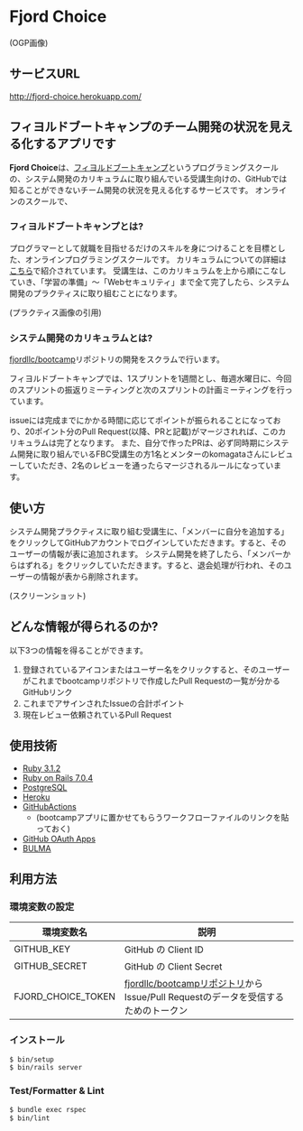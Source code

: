 # Fjord Choice

(OGP画像)

## サービスURL

http://fjord-choice.herokuapp.com/


## フィヨルドブートキャンプのチーム開発の状況を見える化するアプリです

**Fjord Choice**は、[フィヨルドブートキャンプ](https://bootcamp.fjord.jp/welcome)というプログラミングスクールの、システム開発のカリキュラムに取り組んでいる受講生向けの、GitHubでは知ることができないチーム開発の状況を見える化するサービスです。
オンラインのスクールで、

### フィヨルドブートキャンプとは?
プログラマーとして就職を目指せるだけのスキルを身につけることを目標とした、オンラインプログラミングスクールです。
カリキュラムについての詳細は[こちら](https://bootcamp.fjord.jp/practices)で紹介されています。
受講生は、このカリキュラムを上から順にこなしていき、「学習の準備」〜「Webセキュリティ」まで全て完了したら、システム開発のプラクティスに取り組むことになります。

(プラクティス画像の引用)

### システム開発のカリキュラムとは?

[fjordllc/bootcamp](https://github.com/fjordllc/bootcamp)リポジトリの開発をスクラムで行います。

フィヨルドブートキャンプでは、1スプリントを1週間とし、毎週水曜日に、今回のスプリントの振返りミーティングと次のスプリントの計画ミーティングを行っています。

issueには完成までにかかる時間に応じてポイントが振られることになっており、20ポイント分のPull Request(以降、PRと記載)がマージされれば、このカリキュラムは完了となります。
また、自分で作ったPRは、必ず同時期にシステム開発に取り組んでいるFBC受講生の方1名とメンターのkomagataさんにレビューしていただき、2名のレビューを通ったらマージされるルールになっています。

## 使い方
システム開発プラクティスに取り組む受講生に、「メンバーに自分を追加する」をクリックしてGitHubアカウントでログインしていただきます。すると、そのユーザーの情報が表に追加されます。
システム開発を終了したら、「メンバーからはずれる」をクリックしていただきます。すると、退会処理が行われ、そのユーザーの情報が表から削除されます。

(スクリーンショット)

## どんな情報が得られるのか?
以下3つの情報を得ることができます。

1. 登録されているアイコンまたはユーザー名をクリックすると、そのユーザーがこれまでbootcampリポジトリで作成したPull Requestの一覧が分かるGitHubリンク
2. これまでアサインされたIssueの合計ポイント
3. 現在レビュー依頼されているPull Request

## 使用技術
- [Ruby 3.1.2](https://www.ruby-lang.org/ja/)
- [Ruby on Rails 7.0.4](https://rubyonrails.org/)
- [PostgreSQL](https://www.postgresql.org/)
- [Heroku](https://jp.heroku.com/home)
- [GitHubActions](https://docs.github.com/ja/actions)
  - (bootcampアプリに置かせてもらうワークフローファイルのリンクを貼っておく)
- [GitHub OAuth Apps](https://docs.github.com/ja/developers/apps/getting-started-with-apps/about-apps#oauth-apps-%E3%81%AB%E3%81%A4%E3%81%84%E3%81%A6)
- [BULMA](https://bulma.io/)


## 利用方法
### 環境変数の設定

|  環境変数名  |  説明  |
| ---- | ---- |
|  GITHUB_KEY  | GitHub の Client ID|
|  GITHUB_SECRET  | GitHub の Client Secret|
|FJORD_CHOICE_TOKEN| [fjordllc/bootcampリポジトリ](https://github.com/fjordllc/bootcamp)からIssue/Pull Requestのデータを受信するためのトークン|

### インストール
```bash
$ bin/setup
$ bin/rails server
```

### Test/Formatter & Lint

```bash
$ bundle exec rspec
$ bin/lint
```




